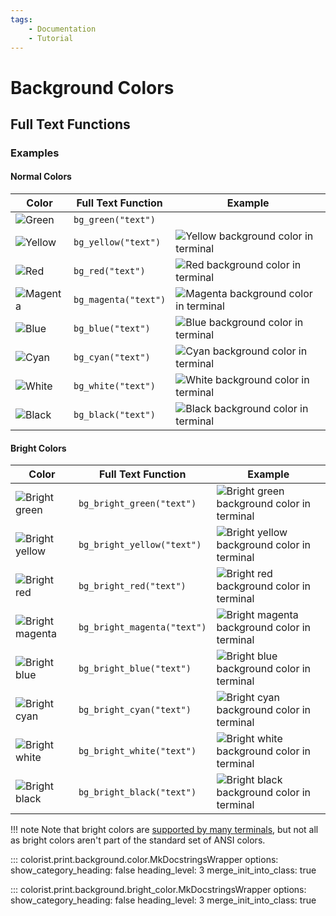 ```yaml
---
tags:
    - Documentation
    - Tutorial
---
```


# Background Colors
## Full Text Functions
### Examples
#### Normal Colors

| Color | Full Text Function | Example |
| ----- | ------------------ | ------- |
| ![Green](../assets/images/colors/green_16x16.png) | `bg_green("text")` | | ![Green background color in terminal](../assets/images/examples/bg_color_map/green_full_text_194x16.png) |
| ![Yellow](../assets/images/colors/yellow_16x16.png) | `bg_yellow("text")` | ![Yellow background color in terminal](../assets/images/examples/bg_color_map/yellow_full_text_194x16.png) |
| ![Red](../assets/images/colors/red_16x16.png) | `bg_red("text")` | ![Red background color in terminal](../assets/images/examples/bg_color_map/red_full_text_194x16.png) |
| ![Magenta](../assets/images/colors/magenta_16x16.png) | `bg_magenta("text")` | ![Magenta background color in terminal](../assets/images/examples/bg_color_map/magenta_full_text_194x16.png) |
| ![Blue](../assets/images/colors/blue_16x16.png) | `bg_blue("text")` | ![Blue background color in terminal](../assets/images/examples/bg_color_map/blue_full_text_194x16.png) |
| ![Cyan](../assets/images/colors/cyan_16x16.png) | `bg_cyan("text")` | ![Cyan background color in terminal](../assets/images/examples/bg_color_map/cyan_full_text_194x16.png) |
| ![White](../assets/images/colors/white_16x16.png) | `bg_white("text")` | ![White background color in terminal](../assets/images/examples/bg_color_map/white_full_text_194x16.png) |
| ![Black](../assets/images/colors/black_16x16.png) | `bg_black("text")` | ![Black background color in terminal](../assets/images/examples/bg_color_map/black_full_text_194x16.png) |

#### Bright Colors

| Color | Full Text Function | Example |
| ----- | ------------------ | ------- |
| ![Bright green](../assets/images/colors/bright_green_16x16.png) | `bg_bright_green("text")` | ![Bright green background color in terminal](../assets/images/examples/bg_color_map/bright_green_full_text_194x16.png) |
| ![Bright yellow](../assets/images/colors/bright_yellow_16x16.png) | `bg_bright_yellow("text")` | ![Bright yellow background color in terminal](../assets/images/examples/bg_color_map/bright_yellow_full_text_194x16.png) |
| ![Bright red](../assets/images/colors/bright_red_16x16.png) | `bg_bright_red("text")` | ![Bright red background color in terminal](../assets/images/examples/bg_color_map/bright_red_full_text_194x16.png) |
| ![Bright magenta](../assets/images/colors/bright_magenta_16x16.png) | `bg_bright_magenta("text")` | ![Bright magenta background color in terminal](../assets/images/examples/bg_color_map/bright_magenta_full_text_194x16.png) |
| ![Bright blue](../assets/images/colors/bright_blue_16x16.png) | `bg_bright_blue("text")` | ![Bright blue background color in terminal](../assets/images/examples/bg_color_map/bright_blue_full_text_194x16.png) |
| ![Bright cyan](../assets/images/colors/bright_cyan_16x16.png) | `bg_bright_cyan("text")` | ![Bright cyan background color in terminal](../assets/images/examples/bg_color_map/bright_cyan_full_text_194x16.png) |
| ![Bright white](../assets/images/colors/bright_white_16x16.png) | `bg_bright_white("text")` | ![Bright white background color in terminal](../assets/images/examples/bg_color_map/bright_white_full_text_194x16.png) |
| ![Bright black](../assets/images/colors/bright_black_16x16.png) | `bg_bright_black("text")` | ![Bright black background color in terminal](../assets/images/examples/bg_color_map/bright_black_full_text_194x16.png) |

!!! note
    Note that bright colors are [supported by many terminals](../user-guide/terminal-support.md), but not all as bright colors aren't part of the standard set of ANSI colors.

::: colorist.print.background.color.MkDocstringsWrapper
    options:
      show_category_heading: false
      heading_level: 3
      merge_init_into_class: true

::: colorist.print.background.bright_color.MkDocstringsWrapper
    options:
      show_category_heading: false
      heading_level: 3
      merge_init_into_class: true
